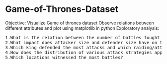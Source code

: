 # Game-of-Thrones-Dataset
Objective:
Visualize Game of thrones dataset
Observe relations between different attributes and plot using matplotlib in python
Exploratory analysis:
<pre>1.What is the relation between the number of battles fought and years
2.What impact does attacker size and defender size have on the outcome of each war?
3.Which king defended the most attacks and which raiding/attacking king made allies with others before launching a raid?
4.How does the distribution of various attack strategies apply to each attacker?
5.Which locations witnessed the most battles?
</pre> 
